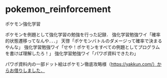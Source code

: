 # pokemon_reinforcement
ポケモン強化学習

ポケモンを例題として強化学習の勉強を行った記録．
強化学習勉強ワイ「確率的状態遷移ってなんや．．．」
天啓「ポケモンバトルのダメージって確率で決まるやんな」
強化学習勉強ワイ「せや！ポケモンをすべての例題としてプログラムを書けば理解したろ！」
強化学習勉強ワイ「パワポ資料できたわ」

パワポ資料内の一部ドット絵はポケモン徹底攻略様（https://yakkun.com/）からお借りしました．
